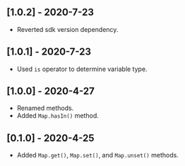 ## [1.0.2] - 2020-7-23

- Reverted sdk version dependency.

## [1.0.1] - 2020-7-23

- Used `is` operator to determine variable type.

## [1.0.0] - 2020-4-27

- Renamed methods.
- Added `Map.hasIn()` method.

## [0.1.0] - 2020-4-25

- Added `Map.get()`, `Map.set()`, and `Map.unset()` methods.
